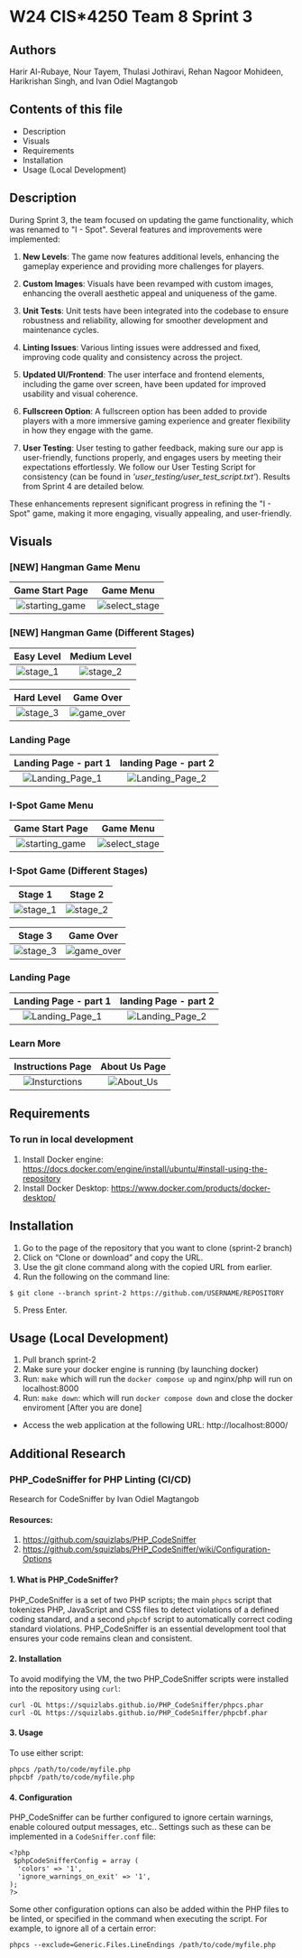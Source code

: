 # W24 CIS*4250 Team 8 Sprint 3

## Authors
 Harir Al-Rubaye, Nour Tayem, Thulasi Jothiravi, Rehan Nagoor Mohideen, Harikrishan Singh, and Ivan Odiel Magtangob 

## Contents of this file
 * Description
 * Visuals
 * Requirements
 * Installation 
 * Usage (Local Development)

## Description
During Sprint 3, the team focused on updating the game functionality, which was renamed to "I - Spot". Several features and improvements were implemented:

1. **New Levels**: The game now features additional levels, enhancing the gameplay experience and providing more challenges for players.

2. **Custom Images**: Visuals have been revamped with custom images, enhancing the overall aesthetic appeal and uniqueness of the game.

3. **Unit Tests**: Unit tests have been integrated into the codebase to ensure robustness and reliability, allowing for smoother development and maintenance cycles.

4. **Linting Issues**: Various linting issues were addressed and fixed, improving code quality and consistency across the project.

5. **Updated UI/Frontend**: The user interface and frontend elements, including the game over screen, have been updated for improved usability and visual coherence.

6. **Fullscreen Option**: A fullscreen option has been added to provide players with a more immersive gaming experience and greater flexibility in how they engage with the game.

7. **User Testing**: User testing to gather feedback, making sure our app is user-friendly, functions properly, and engages users by meeting their expectations effortlessly. We follow our User Testing Script for consistency (can be found in _'user_testing/user_test_script.txt'_). Results from Sprint 4 are detailed below.



These enhancements represent significant progress in refining the "I - Spot" game, making it more engaging, visually appealing, and user-friendly.

## Visuals

### [NEW] Hangman Game Menu
|                   Game Start Page                    |                         Game Menu                          |
| :--------------------------------------------------: | :--------------------------------------------------------: |
| ![starting_game](html/images/screens/hangman_game.png) | ![select_stage](html/images/screens/hangman_menu.png) |

### [NEW] Hangman Game (Different Stages)
|                         Easy Level                         |                       Medium Level                        |
| :-----------------------------------------------------: | :--------------------------------------------------: |
| ![stage_1](html/images/screens/hangman_easy.png) | ![stage_2](html/images/screens/hangman_medium.png) |

|                         Hard Level                         |                        Game Over                        |
| :-----------------------------------------------------: | :-----------------------------------------------------: |
| ![stage_3](html/images/screens/hangman_hard.png) | ![game_over](html/images/screens/hangman_gameover.png) |


### Landing Page
|                  Landing Page - part 1                   |                  landing Page - part 2                   |
| :------------------------------------------------------: | :------------------------------------------------------: |
| ![Landing_Page_1](html/images/screens/landing_page1.png) | ![Landing_Page_2](html/images/screens/landing_page2.png) |

### I-Spot Game Menu
|                   Game Start Page                    |                         Game Menu                          |
| :--------------------------------------------------: | :--------------------------------------------------------: |
| ![starting_game](html/images/screens/start_game.png) | ![select_stage](html/images/screens/select_stage_screen.png) |

### I-Spot Game (Different Stages)
|                         Stage 1                         |                       Stage 2                        |
| :-----------------------------------------------------: | :--------------------------------------------------: |
| ![stage_1](html/images/screens/stage1_screen.png) | ![stage_2](html/images/screens/stage2_screen.png) |

|                         Stage 3                         |                        Game Over                        |
| :-----------------------------------------------------: | :-----------------------------------------------------: |
| ![stage_3](html/images/screens/stage3_screen.png) | ![game_over](html/images/screens/game_over_screen.png) |


### Landing Page
|                  Landing Page - part 1                   |                  landing Page - part 2                   |
| :------------------------------------------------------: | :------------------------------------------------------: |
| ![Landing_Page_1](html/images/screens/landing_page1.png) | ![Landing_Page_2](html/images/screens/landing_page2.png) |

### Learn More

|                   Instructions Page                   |                 About Us Page                 |
| :---------------------------------------------------: | :-------------------------------------------: |
| ![Insturctions](html/images/screens/instructions.png) | ![About_Us](html/images/screens/about_us.png) |

## Requirements 

### To run in local development 
1. Install Docker engine: https://docs.docker.com/engine/install/ubuntu/#install-using-the-repository
2. Install Docker Desktop: https://www.docker.com/products/docker-desktop/

## Installation
1. Go to the page of the repository that you want to clone (sprint-2 branch) 
2. Click on “Clone or download” and copy the URL.
3. Use the git clone command along with the copied URL from earlier.
4. Run the following on the command line: 

```
$ git clone --branch sprint-2 https://github.com/USERNAME/REPOSITORY
```
5. Press Enter.

## Usage (Local Development)
1. Pull branch sprint-2
2. Make sure your docker engine is running (by launching docker)
3. Run: `make` which will run the `docker compose up` and nginx/php will run on localhost:8000
4. Run: `make down`: which will run `docker compose down` and close the docker enviroment [After you are done]

 * Access the web application at the following URL: http://localhost:8000/


## Additional Research

### PHP_CodeSniffer for PHP Linting (CI/CD)
Research for CodeSniffer by Ivan Odiel Magtangob

#### Resources:
1. https://github.com/squizlabs/PHP_CodeSniffer
2. https://github.com/squizlabs/PHP_CodeSniffer/wiki/Configuration-Options

#### 1. What is PHP_CodeSniffer?
PHP_CodeSniffer is a set of two PHP scripts; the main `phpcs` script that tokenizes PHP, JavaScript and CSS files to
detect violations of a defined coding standard, and a second `phpcbf` script to automatically correct coding standard
violations. PHP_CodeSniffer is an essential development tool that ensures your code remains clean and consistent.

#### 2. Installation
To avoid modifying the VM, the two PHP_CodeSniffer scripts were installed into the repository using `curl`:

```
curl -OL https://squizlabs.github.io/PHP_CodeSniffer/phpcs.phar
curl -OL https://squizlabs.github.io/PHP_CodeSniffer/phpcbf.phar
```

#### 3. Usage
To use either script:

```
phpcs /path/to/code/myfile.php
phpcbf /path/to/code/myfile.php
```

#### 4. Configuration
PHP_CodeSniffer can be further configured to ignore certain warnings, enable coloured output messages, etc.. Settings
such as these can be implemented in a `CodeSniffer.conf` file:

```
<?php
 $phpCodeSnifferConfig = array (
  'colors' => '1',
  'ignore_warnings_on_exit' => '1',
);
?>
```

Some other configuration options can also be added within the PHP files to be linted, or specified in the command
when executing the script. For example, to ignore all of a certain error:

```
phpcs --exclude=Generic.Files.LineEndings /path/to/code/myfile.php
```
